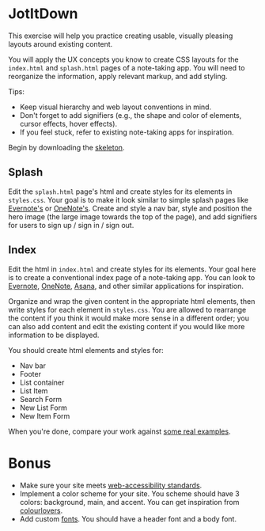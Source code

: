 # JotItDown

This exercise will help you practice creating usable, visually pleasing
layouts around existing content.

You will apply the UX concepts you know to create CSS layouts for the `index.html` and
`splash.html` pages of a note-taking app. You will need to reorganize the
information, apply relevant markup, and add styling.

Tips:
* Keep visual hierarchy and web layout conventions in mind.
* Don't forget to add signifiers (e.g., the shape and color of elements, cursor effects, hover effects).
* If you feel stuck, refer to existing note-taking apps for inspiration.

Begin by downloading the [skeleton][skeleton].

## Splash

Edit the `splash.html` page's html and create styles for its elements
in `styles.css`. Your goal is to make it look similar to simple splash pages like
[Evernote's][evernote] or [OneNote's][onenote].
Create and style a nav bar, style and position the hero image (the large
image towards the top of the page), and add signifiers for users to sign up
/ sign in / sign out.

## Index

Edit the html in `index.html` and create styles for its elements. Your
goal here is to create a conventional index page of a note-taking app.
You can look to [Evernote][evernote], [OneNote][onenote],
[Asana][asana], and other similar applications for inspiration.

Organize and wrap the given content in the appropriate html elements, then write
styles for each element in `styles.css`. You are allowed to rearrange the content
if you think it would make more sense in a different order; you can also add 
content and edit the existing content if you would like more information to be
displayed.

You should create html elements and styles for:
* Nav bar
* Footer
* List container
* List Item
* Search Form
* New List Form
* New Item Form

When you're done, compare your work against [some real examples][screenshots].

# Bonus

- Make sure your site meets [web-accessibility standards][standards].
- Implement a color scheme for your site. You scheme should have 3 colors:
background, main, and accent. You can get inspiration from [colourlovers][colors].
- Add custom [fonts][fonts]. You should have a header font and a body font.

[standards]: https://www.wuhcag.com/wcag-checklist/
[colors]: http://www.colourlovers.com/
[fonts]: https://fonts.google.com/
[evernote]: https://evernote.com/
[onenote]: https://www.onenote.com/
[asana]: https://asana.com/

[screenshots]: ./screenshots
[skeleton]: ./skeleton.zip?raw=true
